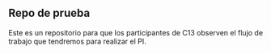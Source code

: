 ## Repo de prueba

Este es un repositorio para que los participantes de C13 observen el flujo de trabajo que tendremos para realizar el PI.
